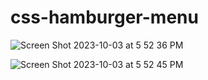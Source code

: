 # css-hamburger-menu


![Screen Shot 2023-10-03 at 5 52 36 PM](https://github.com/dilhansiriwardhana/css-hamburger-menu/assets/76891526/35d7fb3e-c1b6-4fd6-b719-40914933681f)


![Screen Shot 2023-10-03 at 5 52 45 PM](https://github.com/dilhansiriwardhana/css-hamburger-menu/assets/76891526/9b371231-bc6b-4eb3-aa68-9c5bb8351404)

